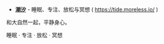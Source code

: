 - [**潮汐**](https://tide.moreless.io/) - 睡眠、专注、放松与冥想 ( https://tide.moreless.io/ )

<audio autoplay="autoplay">
<source src="preset_focus_ocean.mp3" type="audio/mpeg" alt="冥想大海的声音">
</audio>

和大自然一起，平静身心。

睡眠 · 专注 · 放松 · 冥想

